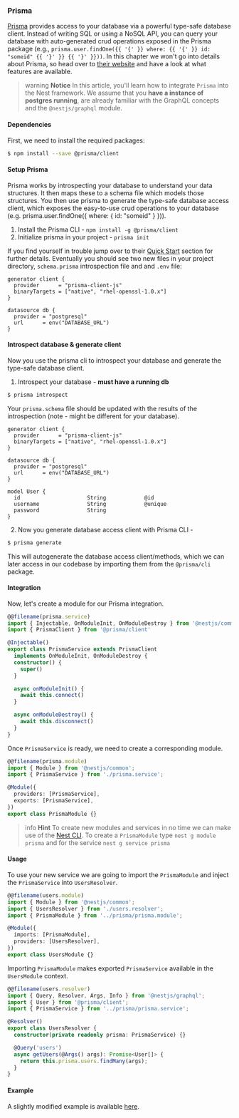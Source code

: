 ### Prisma

[Prisma](https://www.prisma.io/) provides access to your database via a powerful type-safe database client. Instead of writing SQL or using a NoSQL API, you can query your database with auto-generated crud operations exposed in the Prisma package (e.g., `prisma.user.findOne({{ '{' }} where: {{ '{' }} id: "someid" {{ '}' }} {{ '}' }}))`. In this chapter we won't go into details about Prisma, so head over to [their website](https://www.prisma.io/) and have a look at what features are available.

> warning **Notice** In this article, you'll learn how to integrate `Prisma` into the Nest framework. We assume that you **have a instance of postgres running**, are already familiar with the GraphQL concepts and the `@nestjs/graphql` module.

#### Dependencies

First, we need to install the required packages:

```bash
$ npm install --save @prisma/client
```

#### Setup Prisma

Prisma works by introspecting your database to understand your data structures. It then maps these to a schema file which models those structures. You then use prisma to generate the type-safe database access client, which exposes the easy-to-use crud operations to your database (e.g. prisma.user.findOne({ where: { id: "someid" } })).

1.  Install the Prisma CLI - `npm install -g @prisma/client`
2.  Initialize prisma in your project - `prisma init`

If you find yourself in trouble jump over to their [Quick Start](https://v1.prisma.io/docs/1.34/get-started/01-setting-up-prisma-existing-database-JAVASCRIPT-a003/) section for further details. Eventually you should see two new files in your project directory, `schema.prisma` introspection file and and `.env` file:

```
generator client {
  provider      = "prisma-client-js"
  binaryTargets = ["native", "rhel-openssl-1.0.x"]
}

datasource db {
  provider = "postgresql"
  url      = env("DATABASE_URL")
}
```

#### Introspect database & generate client

Now you use the prisma cli to introspect your database and generate the type-safe database client.

1. Introspect your database - **must have a running db**

```bash
$ prisma introspect
```

Your `prisma.schema` file should be updated with the results of the introspection (note - might be different for your database).

```
generator client {
  provider      = "prisma-client-js"
  binaryTargets = ["native", "rhel-openssl-1.0.x"]
}

datasource db {
  provider = "postgresql"
  url      = env("DATABASE_URL")
}

model User {
  id                     String            @id
  username               String            @unique
  password               String
}
```

2.  Now you generate database access client with Prisma CLI - 

```bash
$ prisma generate
```

This will autogenerate the database access client/methods, which we can later access in our codebase by importing them from the `@prisma/cli` package.

#### Integration

Now, let's create a module for our Prisma integration.

```typescript
@@filename(prisma.service)
import { Injectable, OnModuleInit, OnModuleDestroy } from '@nestjs/common'
import { PrismaClient } from '@prisma/client'

@Injectable()
export class PrismaService extends PrismaClient
  implements OnModuleInit, OnModuleDestroy {
  constructor() {
    super()
  }

  async onModuleInit() {
    await this.connect()
  }

  async onModuleDestroy() {
    await this.disconnect()
  }
}
```

Once `PrismaService` is ready, we need to create a corresponding module.

```typescript
@@filename(prisma.module)
import { Module } from '@nestjs/common';
import { PrismaService } from './prisma.service';

@Module({
  providers: [PrismaService],
  exports: [PrismaService],
})
export class PrismaModule {}
```

> info **Hint** To create new modules and services in no time we can make use of the [Nest CLI](/cli/overview). To create a `PrismaModule` type `nest g module prisma` and for the service `nest g service prisma`

#### Usage

To use your new service we are going to import the `PrismaModule` and inject the `PrismaService` into `UsersResolver`.

```typescript
@@filename(users.module)
import { Module } from '@nestjs/common';
import { UsersResolver } from './users.resolver';
import { PrismaModule } from '../prisma/prisma.module';

@Module({
  imports: [PrismaModule],
  providers: [UsersResolver],
})
export class UsersModule {}
```

Importing `PrismaModule` makes exported `PrismaService` available in the `UsersModule` context.

```typescript
@@filename(users.resolver)
import { Query, Resolver, Args, Info } from '@nestjs/graphql';
import { User } from '@prisma/client';
import { PrismaService } from '../prisma/prisma.service';

@Resolver()
export class UsersResolver {
  constructor(private readonly prisma: PrismaService) {}

  @Query('users')
  async getUsers(@Args() args): Promise<User[]> {
    return this.prisma.users.findMany(args);
  }
}
```

#### Example

A slightly modified example is available [here](https://github.com/nestjs/nest/tree/master/sample/22-graphql-prisma).

